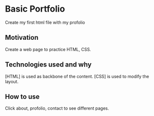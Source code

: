 # Basic Portfolio
Create my first html file with my profolio

## Motivation
Create a web page to practice HTML, CSS.

## Technologies used and why
[HTML] is used as backbone of the content.
[CSS] is used to modify the layout.

## How to use
Click about, profolio, contact to see different pages.